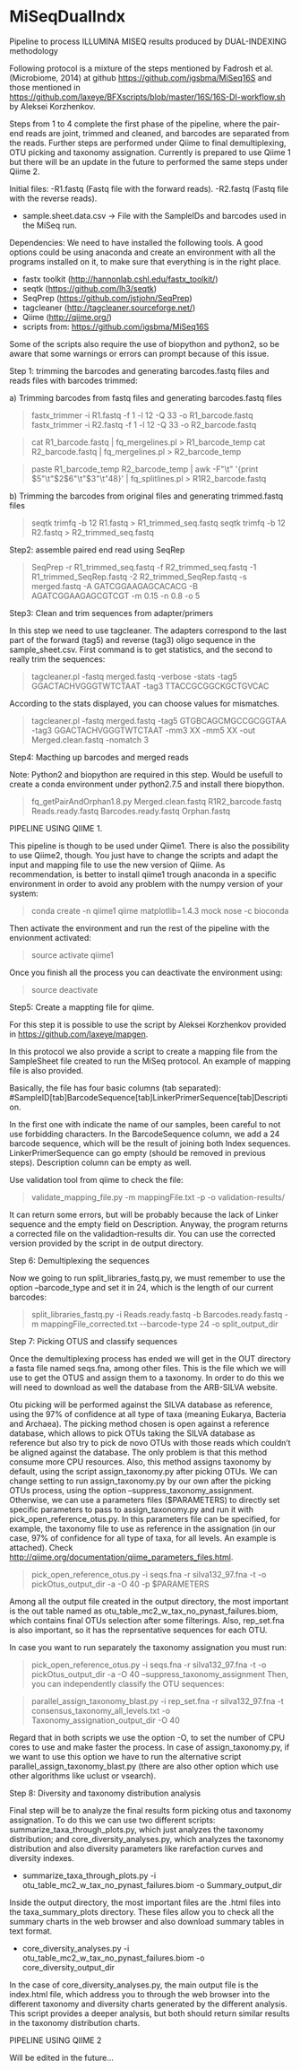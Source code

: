 # MiSeqDualIndx
Pipeline to process  ILLUMINA MISEQ results produced by DUAL-INDEXING methodology

Following protocol is a mixture of the steps mentioned by Fadrosh et al. (Microbiome, 2014) at github https://github.com/igsbma/MiSeq16S and those mentioned in https://github.com/laxeye/BFXscripts/blob/master/16S/16S-DI-workflow.sh by Aleksei  Korzhenkov.

Steps from 1 to 4 complete the first phase of the pipeline, where the pair-end reads are joint, trimmed and cleaned, and barcodes are separated from the reads. Further steps are performed under Qiime to final demultiplexing, OTU picking and taxonomy assignation. Currently is prepared to use Qiime 1 but there will be an update in the future to performed the same steps under Qiime 2.

Initial files:
-R1.fastq (Fastq file with the forward reads).
-R2.fastq (Fastq file with the reverse reads).
- sample.sheet.data.csv -> File with the SampleIDs and barcodes used in the MiSeq run.

Dependencies:
We need to have installed the following tools. A good options could be using anaconda and create an environment with all the programs installed on it, to make sure that everything is in the right place.

- fastx toolkit (http://hannonlab.cshl.edu/fastx_toolkit/)
- seqtk (https://github.com/lh3/seqtk)
- SeqPrep (https://github.com/jstjohn/SeqPrep)
- tagcleaner (http://tagcleaner.sourceforge.net/)
- Qiime (http://qiime.org/)
- scripts from:  https://github.com/igsbma/MiSeq16S

Some of the scripts also require the use of biopython and python2, so be aware that some warnings or errors can prompt because of this issue.

Step 1: trimming the barcodes and generating barcodes.fastq files and reads files with barcodes trimmed:

a) Trimming barcodes from fastq files and generating barcodes.fastq files

> fastx_trimmer -i R1.fastq -f 1 -l 12 -Q 33 -o R1_barcode.fastq
> fastx_trimmer -i R2.fastq -f 1 -l 12 -Q 33 -o R2_barcode.fastq

> cat R1_barcode.fastq | fq_mergelines.pl > R1_barcode_temp
> cat R2_barcode.fastq | fq_mergelines.pl > R2_barcode_temp

> paste R1_barcode_temp R2_barcode_temp | awk -F"\t" '{print $5"\t"$2$6"\t"$3"\t"$4$8}' | fq_splitlines.pl > R1R2_barcode.fastq

b) Trimming the barcodes from original files and generating trimmed.fastq files

> seqtk trimfq -b 12 R1.fastq > R1_trimmed_seq.fastq
> seqtk trimfq -b 12 R2.fastq > R2_trimmed_seq.fastq


Step2: assemble paired end read using SeqRep

> SeqPrep -r R1_trimmed_seq.fastq -f R2_trimmed_seq.fastq -1 R1_trimmed_SeqRep.fastq -2 R2_trimmed_SeqRep.fastq -s merged.fastq -A GATCGGAAGAGCACACG -B AGATCGGAAGAGCGTCGT -m 0.15 -n 0.8 -o 5

Step3: Clean and trim sequences from adapter/primers

In this step we need to use tagcleaner. The adapters correspond to the last part of the forward (tag5) and reverse (tag3) oligo sequence in the sample_sheet.csv. First command is to get statistics, and the second to really trim the sequences:

> tagcleaner.pl -fastq merged.fastq -verbose -stats -tag5 GGACTACHVGGGTWTCTAAT -tag3 TTACCGCGGCKGCTGVCAC

According to the stats displayed, you can choose values for mismatches.

> tagcleaner.pl -fastq merged.fastq  -tag5 GTGBCAGCMGCCGCGGTAA  -tag3 GGACTACHVGGGTWTCTAAT -mm3 XX -mm5 XX -out Merged.clean.fastq -nomatch 3

Step4: Macthing up barcodes and merged reads

Note: Python2 and biopython are required in this step. Would be usefull to create a conda environment under python2.7.5 and install there biopython.

> fq_getPairAndOrphan1.8.py Merged.clean.fastq R1R2_barcode.fastq Reads.ready.fastq Barcodes.ready.fastq Orphan.fastq


PIPELINE USING QIIME 1.

This pipeline is though to be used under Qiime1. There is also the possibility to use Qiime2, though.  You just have to change the scripts and adapt the input and mapping file to use the new version of Qiime.
As recommendation, is better to install qiime1 trough anaconda in a specific environment in order to avoid any problem with the numpy version of your system:

>  conda create -n qiime1 qiime matplotlib=1.4.3 mock nose -c bioconda

Then activate the environment and run the rest of the pipeline with the envionment activated:

> source activate qiime1

Once you finish all the process you can deactivate the environment using:

> source deactivate

Step5: Create a mappting file for qiime. 

For this step it is possible to use the script by Aleksei Korzhenkov provided in https://github.com/laxeye/mapgen.

In this protocol we also provide a script to create a mapping file from the SampleSheet file created to run the MiSeq protocol. An example of mapping file is also provided.

Basically, the file has four basic columns (tab separated):
 #SampleID[tab]BarcodeSequence[tab]LinkerPrimerSequence[tab]Description.

In the first one with indicate the name of our samples, been careful to not use forbidding characters. In the BarcodeSequence column, we add a 24 barcode sequence, which will be the result of joining both Index sequences. LinkerPrimerSequence can go empty (should be removed in previous steps). Description column can be empty as well.

Use validation tool from qiime to check the file:

> validate_mapping_file.py -m mappingFile.txt -p -o validation-results/

It can return some errors, but will be probably because the lack of Linker sequence and the empty field on Description. Anyway, the program returns a corrected file on the validadtion-results dir. You can use the corrected version provided by the script in de output directory.

Step 6: Demultiplexing the sequences

Now we going to run split_libraries_fastq.py, we must remember to use the option –barcode_type and set it in 24, which is the length of our current barcodes:

> split_libraries_fastq.py -i Reads.ready.fastq -b Barcodes.ready.fastq -m mappingFile_corrected.txt --barcode-type 24 -o split_output_dir

Step 7: Picking OTUS and classify sequences

Once the demultiplexing process has ended we will get in the OUT directory a fasta file named seqs.fna, among other files. This is the file which we will use to get the OTUS and assign them to a taxonomy. In order to do this we will need to download as well the database from the ARB-SILVA website. 

Otu picking will be performed against the SILVA database as reference, using the 97% of confidence at all type of taxa (meaning Eukarya, Bacteria and Archaea). The picking method chosen is open against a reference database, which allows to pick OTUs taking the SILVA database as reference but also try to pick de novo OTUs with those reads which couldn’t be aligned against the database. The only problem is that this method consume more CPU resources. Also, this method assigns taxonomy by default, using the script assign_taxonomy.py after picking OTUs. We can change setting to run assign_taxonomy.py by our own after the picking OTUs process, using the option –suppress_taxonomy_assignment. Otherwise, we can use a parameters files ($PARAMETERS) to directly set specific parameters to pass to assign_taxonomy.py and run it with  pick_open_reference_otus.py. In this parameters file can be specified, for example, the taxonomy file to use as reference in the assignation (in our case, 97% of confidence for all type of taxa, for all levels. An example is attached). Check http://qiime.org/documentation/qiime_parameters_files.html. 

> pick_open_reference_otus.py -i seqs.fna -r silva132_97.fna -t  -o pickOtus_output_dir -a  -O 40 -p $PARAMETERS

Among all the output file created in the output directory, the most important is the out table named as otu_table_mc2_w_tax_no_pynast_failures.biom, which contains final OTUs selection after some filterings. Also, rep_set.fna is also important, so it has the reprsentative sequences for each OTU.

In case you want to run separately the taxonomy assignation you must run:

> pick_open_reference_otus.py -i seqs.fna -r silva132_97.fna -t  -o pickOtus_output_dir -a  -O 40 –suppress_taxonomy_assignment
Then, you can independently classify the OTU sequences:

> parallel_assign_taxonomy_blast.py -i rep_set.fna -r  silva132_97.fna -t consensus_taxonomy_all_levels.txt -o Taxonomy_assignation_output_dir -O 40

Regard that in both scripts we use the option -O, to set the number of CPU cores to use and make faster the process. In case of assign_taxonomy.py, if we want to use this option we have to run the alternative script parallel_assign_taxonomy_blast.py (there are also other option which use other algorithms like uclust or vsearch).

Step 8: Diversity and taxonomy distribution analysis

Final step will be to analyze the final results form picking otus and taxonomy assignation. To do this we can use two different scripts: summarize_taxa_through_plots.py, which just analyzes the taxonomy distribution; and core_diversity_analyses.py, which analyzes the taxonomy distribution and also diversity parameters like rarefaction curves and diversity indexes.

- summarize_taxa_through_plots.py -i otu_table_mc2_w_tax_no_pynast_failures.biom -o Summary_output_dir

Inside the output directory, the most important files are the .html files into the taxa_summary_plots directory. These files allow you to check all the summary charts in the web browser and also download summary tables in text format.

- core_diversity_analyses.py -i  otu_table_mc2_w_tax_no_pynast_failures.biom -o core_diversity_output_dir

In the case of core_diversity_analyses.py, the main output file is the index.html file, which address you to through the web browser into the different taxonomy and diversity charts generated by the different analysis. This script provides a deeper analysis, but both should return similar results in the taxonomy distribution charts.

PIPELINE USING QIIME 2

Will be edited in the future...
